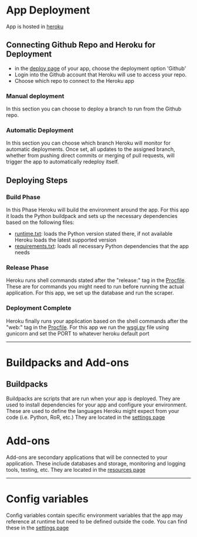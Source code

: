 # App Deployment
App is hosted in [heroku](https://dashboard.heroku.com/apps/dro-portal)

## Connecting Github Repo and Heroku for Deployment
- in the [deploy page](https://dashboard.heroku.com/apps/dro-portal/deploy/github) of your app, choose the deployment option 'Github'
- Login into the Github account that Heroku will use to access your repo.
- Choose which repo to connect to the Heroku app

### Manual deployment
In this section you can choose to deploy a branch to run from the Github repo.

### Automatic Deployment
In this section you can choose which branch Heroku will monitor for automatic deployments. Once set, all updates to the assigned branch, whether from pushing direct commits or merging of pull requests, will trigger the app to automatically redeploy itself.

## Deploying Steps
### Build Phase
In this Phase Heroku will build the environment around the app. For this app it loads the Python buildpack and sets up the necessary dependencies based on the following files:
- [runtime.txt](../runtime.txt): loads the Python version stated there, if not available Heroku loads the latest supported version
- [requirements.txt](../runtime.txt): loads all necessary Python dependencies that the app needs
### Release Phase
Heroku runs shell commands stated after the "release:" tag in the [Procfile](../Procfile). These are for commands you might need to run before running the actual application. For this app, we set up the database and run the scraper.
### Deployment Complete
Heroku finally runs your application based on the shell commands after the "web:" tag in the [Procfile](../Procfile). For this app we run the [wsgi.py](../main/wsgi.py) file using gunicorn and set the PORT to whatever heroku default port

---

# Buildpacks and Add-ons
## Buildpacks
Buildpacks are scripts that are run when your app is deployed. They are used to install dependencies for your app and configure your environment. These are used to define the languages Heroku might expect from your code (i.e. Python, RoR, etc.) They are located in the [settings page](https://dashboard.heroku.com/apps/dro-portal/settings)

# Add-ons
Add-ons are secondary applications that will be connected to your application. These include databases and storage, monitoring and logging tools, testing, etc. They are located in the [resources page](https://dashboard.heroku.com/apps/dro-portal/resources)

---

# Config variables
Config variables contain specific environment variables that the app may reference at runtime but need to be defined outside the code. You can find these in the [settings page](https://dashboard.heroku.com/apps/dro-portal/settings)
